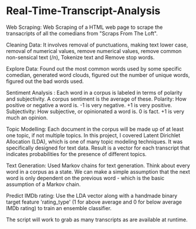 # Real-Time-Transcript-Analysis
Web Scraping:
Web Scraping of a HTML web page to scrape the transacripts of all the comedians from "Scraps From The Loft".

Cleaning Data: 
It involves removal of punctuations, making text lower case, removal of numerical values, remove numerical values, remove common non-sensical text (/n), Tokenize text and Remove stop words.

Explore Data: 
Found out the most common words used by some specific comedian, generated word clouds, figured out the number of unique words, figured out the bad words used.

Sentiment Analysis :
Each word in a corpus is labeled in terms of polarity and subjectivity. A corpus sentiment is the average of these.
Polarity: How positive or negative a word is. -1 is very negative. +1 is very positive.
Subjectivity: How subjective, or opinionated a word is. 0 is fact. +1 is very much an opinion.

Topic Modelling:
Each document in the corpus will be made up of at least one topic, if not multiple topics. In this project, I covered Latent Dirichlet Allocation (LDA), which is one of many topic modeling techniques. It was specifically designed for text data. Result is a vector for each transcript that indicates probabilities for the presence of different topics.

Text Generation:
Used Markov chains for text generation. Think about every word in a corpus as a state. We can make a simple assumption that the next word is only dependent on the previous word - which is the basic assumption of a Markov chain.

Predict IMDb rating: 
Use the LDA vector along with a handmade binary target feature 'rating_type' (1 for above average and 0 for below average IMDb rating) to train an ensemble classifier.

The script will work to grab as many transcripts as are available at runtime.
